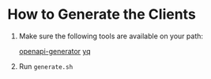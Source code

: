 # How to Generate the Clients

1. Make sure the following tools are available on your path:

    [openapi-generator](api-generator.tech/)
    [yq](https://github.com/mikefarah/yq)

2. Run `generate.sh`
